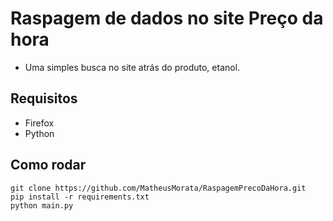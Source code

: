 # Raspagem de dados no site Preço da hora

- Uma simples busca no site atrás do produto, etanol.

## Requisitos

- Firefox 
- Python


## Como rodar 


```
git clone https://github.com/MatheusMorata/RaspagemPrecoDaHora.git
pip install -r requirements.txt
python main.py
```
